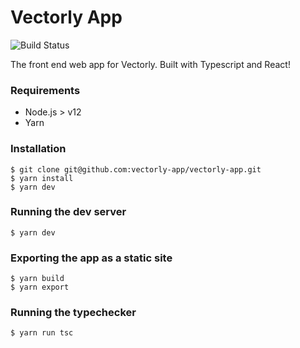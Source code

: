 # Vectorly App

![Build Status](https://codebuild.eu-west-2.amazonaws.com/badges?uuid=eyJlbmNyeXB0ZWREYXRhIjoiK2RoSXRIL0gwR0xic3QybEZNdFRGbkdqS212M2R6c3RSdW16bDBGQ3oxdStQb2dZS0JQNEVNUFNVNjBIY3VQTHQyWFFMWDZsNExCK0V3VmdrNmU1WThFPSIsIml2UGFyYW1ldGVyU3BlYyI6IjhNNmhUUmZoanYwU3hoaGkiLCJtYXRlcmlhbFNldFNlcmlhbCI6MX0%3D&branch=master)

The front end web app for Vectorly. Built with Typescript and React!

### Requirements

- Node.js > v12
- Yarn

### Installation
```
$ git clone git@github.com:vectorly-app/vectorly-app.git
$ yarn install
$ yarn dev
``` 

### Running the dev server
```
$ yarn dev
```

### Exporting the app as a static site
```
$ yarn build
$ yarn export
```

### Running the typechecker
```
$ yarn run tsc
```
